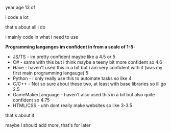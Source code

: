year age 13 of

i code a lot

that's about all i do

i mainly code in what i need to use

**Programming langanges im confident in from a scale of 1-5:**
- JS/TS - im pretty confident maybe like a 4.5 or 5
- C# - same with this but i think maybe a teeny bit more confident so 4.6
- Haxe - haven't used this in a bit but i am very confident with it (was my first main programming langauge) 5
- Python - i only really use this to automate tasks so like 4
- C/C++ - Not so sure about these two, at least with base libraries so ill go 2.5
- GameMakerLanguage - haven't also used this in a bit but also quite confident so 4.75
- HTML/CSS - uhh dont really make websites so like 3-3.5
<!--conflicted on whether to add gbz80 or not-->

that's about it

maybe i should add more, that's for later
